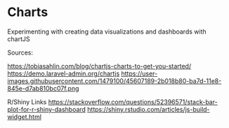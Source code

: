 # Charts
Experimenting with creating data visualizations and dashboards with chartJS 

Sources:

https://tobiasahlin.com/blog/chartjs-charts-to-get-you-started/
https://demo.laravel-admin.org/chartjs
https://user-images.githubusercontent.com/1479100/45607189-2b018b80-ba7d-11e8-845e-d7ab810bc07f.png


R/Shiny Links
https://stackoverflow.com/questions/52396571/stack-bar-plot-for-r-shiny-dashboard
https://shiny.rstudio.com/articles/js-build-widget.html
